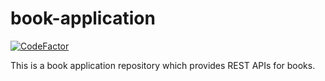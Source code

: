 # book-application

[![CodeFactor](https://www.codefactor.io/repository/github/dishantkamble/book-application/badge)](https://www.codefactor.io/repository/github/dishantkamble/book-application)

This is a book application repository which provides REST APIs for books.

